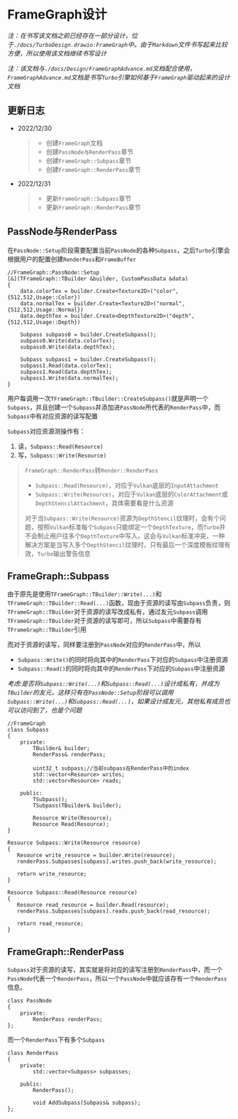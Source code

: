 # FrameGraph设计

*注：在书写该文档之前已经存在一部分设计，位于`./docs/TurboDesign.drawio:FrameGraph`中。由于`Markdown`文件书写起来比较方便，所以使用该文档继续书写设计*

*注：该文档与`./docs/Design/FrameGraphAdvance.md`文档配合使用，`FrameGraphAdvance.md`文档是书写`Turbo`引擎如何基于`FrameGraph`驱动起来的设计文档*

## 更新日志

* 2022/12/30
  >
  >* 创建`FrameGraph`文档
  >* 创建`PassNode与RenderPass`章节
  >* 创建`FrameGraph::Subpass`章节
  >* 创建`FrameGraph::RenderPass`章节

* 2022/12/31
  >
  >* 更新`FrameGraph::Subpass`章节
  >* 更新`FrameGraph::RenderPass`章节

## PassNode与RenderPass

在`PassNode::Setup`阶段需要配置当前`PassNode`的各种`Subpass`，之后`Turbo`引擎会根据用户的配置创建`RenderPass`和`FrameBuffer`

```CXX
//FrameGraph::PassNode::Setup
[&](TFrameGraph::TBuilder &builder, CustomPassData &data)
{
    data.colorTex = builder.Create<Texture2D>("color",{512,512,Usage::Color})
    data.normalTex = builder.Create<Texture2D>("normal",{512,512,Usage::Normal})
    data.depthTex = builder.Create<DepthTexture2D>("depth",{512,512,Usage::Depth})

    Subpass subpass0 = builder.CreateSubpass();    
    subpass0.Write(data.colorTex);
    subpass0.Write(data.depthTex);

    Subpass subpass1 = builder.CreateSubpass();
    subpass1.Read(data.colorTex);
    subpass1.Read(data.depthTex);
    subpass1.Write(data.normalTex);
}
```

用户每调用一次`TFrameGraph::TBuilder::CreateSubpass()`就是声明一个`Subpass`，并且创建一个`Subpass`并添加进`PassNode`所代表的`RenderPass`中，而`Subpass`中有对应资源的读写配置

`Subpass`对应资源测操作有：

1. 读，`Subpass::Read(Resource)`
2. 写，`Subpass::Write(Resource)`

> `FrameGraph::RenderPass`转`Render::RenderPass`
>
> * `Subpass::Read(Resource)`，对应于`Vulkan`底层的`InputAttachment`
> * `Subpass::Write(Resource)`，对应于`Vulkan`底层的`ColorAttachment`或 `DepthStencilAttachment`，具体需要看是什么资源
>
> 对于当`Subpass::Write(Resource)`资源为`DepthStencil`纹理时，会有个问题，按照`Vulkan`标准每个`Subpass`只能绑定一个`DepthTexture`，而`Turbo`并不会制止用户往多个`DepthTexture`中写入，这会与`Vulkan`标准冲突，一种解决方案是当写入多个`DepthStencil`纹理时，只有最后一个深度模板纹理有效，`Turbo`输出警告信息

## FrameGraph::Subpass

由于原先是使用`TFrameGraph::TBuilder::Write(...)`和`TFrameGraph::TBuilder::Read(...)`函数，现由于资源的读写由`Subpass`负责，则`TFrameGraph::TBuilder`对于资源的读写改成私有，通过友元`Subpass`调用`TFrameGraph::TBuilder`对于资源的读写即可，所以`Subpass`中需要存有`TFrameGraph::TBuilder`引用

而对于资源的读写，同样要注册到`PassNode`对应的`RenderPass`中，所以

* `Subpass::Write()`的同时将向其中的`RenderPass`下对应的`Subpass`中注册资源
* `Subpass::Read()`的同时将向其中的`RenderPass`下对应的`Subpass`中注册资源

*考虑:是否将`Subpass::Write(...)`和`Subpass::Read(...)`设计成私有，并成为`TBuilder`的友元，这样只有在`PassNode::Setup`阶段可以调用`Subpass::Write(...)`和`Subpass::Read(...)`，如果设计成友元，其他私有成员也可以访问到了，也是个问题*

```CXX
//FrameGraph
class Subpass
{
    private:
        TBuilder& builder;
        RenderPass& renderPass;

        uint32_t subpass;//当前subpass在RenderPass中的index
        std::vector<Resource> writes;
        std::vector<Resource> reads;

    public:
        TSubpass();
        TSubpass(TBuilder& builder);

        Resource Write(Resource);
        Resource Read(Resource);
}

Resource Subpass::Write(Resource resource)
{
   Resource write_resource = builder.Write(resource);
   renderPass.Subpasses[subpass].writes.push_back(write_resource);

   return write_resource;
}

Resource Subpass::Read(Resource resource)
{
   Resource read_resource = builder.Read(resource);
   renderPass.Subpasses[subpass].reads.push_back(read_resource);

   return read_resource;
}
```

## FrameGraph::RenderPass

`Subpass`对于资源的读写，其实就是将对应的读写注册到`RenderPass`中，而一个`PassNode`代表一个`RenderPass`，所以一个`PassNode`中就应该存有一个`RenderPass`信息。

```CXX
class PassNode
{
    private:
        RenderPass renderPass;
};
```

而一个`RenderPass`下有多个`Subpass`

```CXX
class RenderPass
{
    private:
        std::vector<Subpass> subpasses;

    public:
        RenderPass();
       
        void AddSubpass(Subpass& subpass);
};
```
